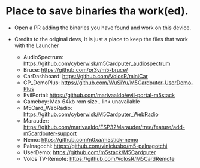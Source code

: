 # Place to save binaries tha work(ed).
* Open a PR adding the binaries you have found and work on this device.
* Credits to the original devs, It is just a place to keep the files that work with the Launcher

  * AudioSpectrum: https://github.com/cyberwisk/m5Cardputer_audiospectrum
  * Bruce: https://github.com/pr3y/m5-bruce/
  * CarDashboard: https://github.com/VolosR/miniCar
  * CP_DemoPlus: https://github.com/WuSiYu/M5Cardputer-UserDemo-Plus
  * EvilPortal: https://github.com/marivaaldo/evil-portal-m5stack
  * Gameboy: Max 64kb rom size.. link unavailable
  * M5Card_WebRadio: https://github.com/cyberwisk/M5Cardputer_WebRadio
  * Marauder: https://github.com/marivaaldo/ESP32Marauder/tree/feature/add-m5cardputer-support
  * Nemo: https://github.com/n0xa/m5stick-nemo
  * Palnagochi: https://github.com/viniciusbo/m5-palnagotchi
  * UserDemo: https://github.com/m5stack/M5Cardputer
  * Volos TV-Remote: https://github.com/VolosR/M5CardRemote
  
  
